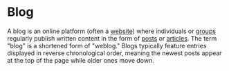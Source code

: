 # Blog

A blog is an online platform (often a [website](/docs/glossary/website)) where individuals or [groups](/docs/glossary/group) regularly publish written content in the form of [posts](/docs/glossary/post) or [articles](docs/glossary/article). The term "blog" is a shortened form of "weblog." Blogs typically feature entries displayed in reverse chronological order, meaning the newest posts appear at the top of the page while older ones move down.